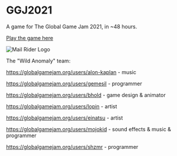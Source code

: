 # GGJ2021
A game for The Global Game Jam 2021, in ~48 hours.

[Play the game here](https://globalgamejam.org/2021/games/mail-rider-0)

![Mail Rider Logo](https://ggj.s3.amazonaws.com/styles/game_sidebar__wide/featured_image/2021/01/325994/menu_bg.jpg?itok=km3_FgVM&timestamp=1612098156)

The "Wild Anomaly" team:

https://globalgamejam.org/users/alon-kaplan - music

https://globalgamejam.org/users/gemesil - programmer

https://globalgamejam.org/users/bhold - game design & animator

https://globalgamejam.org/users/lopin - artist

https://globalgamejam.org/users/einatsu - artist

https://globalgamejam.org/users/mojokid - sound effects & music & programmer

https://globalgamejam.org/users/shzmr - programmer
